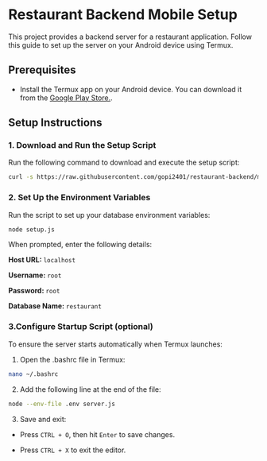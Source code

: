 # Restaurant Backend Mobile Setup

This project provides a backend server for a restaurant application. Follow this guide to set up the server on your Android device using Termux.

## Prerequisites

- Install the Termux app on your Android device. You can download it from the [Google Play Store.](https://play.google.com/store/apps/details?id=com.termux&pcampaignid=web_share).

## Setup Instructions

### 1. Download and Run the Setup Script

Run the following command to download and execute the setup script:

```bash
curl -s https://raw.githubusercontent.com/gopi2401/restaurant-backend/main/setup.sh | bash
```

### 2. Set Up the Environment Variables

Run the script to set up your database environment variables:

```bash
node setup.js
```

When prompted, enter the following details:

<b>Host URL: </b>`localhost`

<b>Username: </b>`root`

<b>Password: </b>`root`

<b>Database Name: </b>`restaurant`

### 3.Configure Startup Script (optional)

To ensure the server starts automatically when Termux launches:

1. Open the .bashrc file in Termux:

```bash
nano ~/.bashrc
```

2. Add the following line at the end of the file:

```bash
node --env-file .env server.js
```

3. Save and exit:

- Press `CTRL + O`, then hit `Enter` to save changes.

- Press `CTRL + X` to exit the editor.
